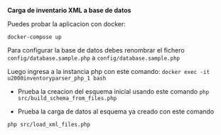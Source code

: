 **Carga de inventario XML a base de datos**

Puedes probar la aplicacion con docker:

`docker-compose up`


Para configurar la base de datos debes renombrar el fichero `config/database.sample.php` a `config/database.sample.php`


Luego ingresa a la instancia php con este comando:
`docker exec -it u2000inventoryparser_php_1 bash`


- Prueba la creacion del esquema inicial usando este comando
`php src/build_schema_from_files.php`

- Prueba la carga de datos al esquema ya creado con este comando

`php src/load_xml_files.php`



     